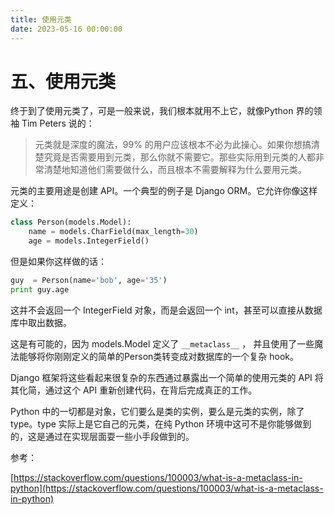 ```yaml
---
title: 使用元类
date: 2023-05-16 00:00:00
---
```


# 五、使用元类 #

终于到了使用元类了，可是一般来说，我们根本就用不上它，就像Python 界的领袖 Tim Peters 说的：

> 元类就是深度的魔法，99% 的用户应该根本不必为此操心。如果你想搞清楚究竟是否需要用到元类，那么你就不需要它。那些实际用到元类的人都非常清楚地知道他们需要做什么，而且根本不需要解释为什么要用元类。

元类的主要用途是创建 API。一个典型的例子是 Django ORM。它允许你像这样定义：

```python
class Person(models.Model):
    name = models.CharField(max_length=30)
    age = models.IntegerField()
```

但是如果你这样做的话：

```python
guy  = Person(name='bob', age='35')
print guy.age
```

这并不会返回一个 IntegerField 对象，而是会返回一个 int，甚至可以直接从数据库中取出数据。

这是有可能的，因为 models.Model 定义了 `__metaclass__` ， 并且使用了一些魔法能够将你刚刚定义的简单的Person类转变成对数据库的一个复杂 hook。

Django 框架将这些看起来很复杂的东西通过暴露出一个简单的使用元类的 API 将其化简，通过这个 API 重新创建代码，在背后完成真正的工作。

Python 中的一切都是对象，它们要么是类的实例，要么是元类的实例，除了 type。type 实际上是它自己的元类，在纯 Python 环境中这可不是你能够做到的，这是通过在实现层面耍一些小手段做到的。

参考：

[https://stackoverflow.com/questions/100003/what-is-a-metaclass-in-python](https://stackoverflow.com/questions/100003/what-is-a-metaclass-in-python)
